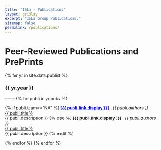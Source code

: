 ```yaml
---
title: "ISLa - Publications"
layout: gridlay
excerpt: "ISLa Group Publications."
sitemap: false
permalink: /publications/
---
```



# Peer-Reviewed Publications and PrePrints
{% for yr in site.data.publist %}
<h3>{{ yr.year }}</h3>
-----
{% for publi in yr.pubs %}

{% if publi.team=="NA" %}
  <b style="color:blue;"> <u> [{{ publi.link.display }}] </u> </b> &nbsp;
  <em>{{ publi.authors }} </em><br /><a href="{{ publi.link.url }}">{{ publi.title }}</a> <br /> {{ publi.description }} 
{% else %}
 <b>[{{ publi.link.display }}] </b> &nbsp;
  <em>{{ publi.authors }} </em><br /><a href="{{ publi.link.url }}">{{ publi.title }}</a> <br /> {{ publi.description }}
{% endif %}

{% endfor %}
{% endfor %}

